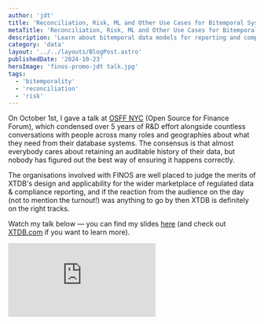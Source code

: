 ```yaml
---
author: 'jdt'
title: 'Reconciliation, Risk, ML and Other Use Cases for Bitemporal Systems'
metaTitle: 'Reconciliation, Risk, ML and Other Use Cases for Bitemporal Systems'
description: 'Learn about bitemporal data models for reporting and compliance, and discover common pitfalls in implementing these systems.'
category: 'data'
layout: '../../layouts/BlogPost.astro'
publishedDate: '2024-10-23'
heroImage: 'finos-promo-jdt talk.jpg'
tags:
  - 'bitemporality'
  - 'reconciliation'
  - 'risk'
---
```


On October 1st, I gave a talk at [OSFF NYC](https://events.linuxfoundation.org/open-source-finance-forum-new-york/) (Open Source for Finance Forum), which condensed over 5 years of R&D effort alongside countless conversations with people across many roles and geographies about what they need from their database systems. The consensus is that almost everybody cares about retaining an auditable history of their data, but nobody has figured out the best way of ensuring it happens correctly.

The organisations involved with FINOS are well placed to judge the merits of XTDB's design and applicability for the wider marketplace of regulated data & compliance reporting, and if the reaction from the audience on the day (not to mention the turnout!) was anything to go by then XTDB is definitely on the right tracks.

Watch my talk below — you can find my slides [here](https://static.sched.com/hosted_files/osffny2024/f1/juxt-bitemporal-systems-osff24-v1.pdf) (and check out [XTDB.com](https://xtdb.com/) if you want to learn more).

<iframe class='aspect-video w-full' src="https://www.youtube.com/embed/uavwsy-EOZ8?si=JKpteuL7Ux3IrE-2" title="YouTube video player" frameborder="0" allow="accelerometer; autoplay; clipboard-write; encrypted-media; gyroscope; picture-in-picture; web-share" referrerpolicy="strict-origin-when-cross-origin" allowfullscreen></iframe>
